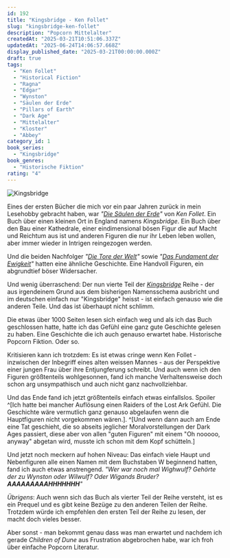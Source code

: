```yaml
---
id: 192
title: "Kingsbridge - Ken Follet"
slug: "kingsbridge-ken-follet"
description: "Popcorn Mittelalter"
createdAt: "2025-03-21T10:51:06.337Z"
updatedAt: "2025-06-24T14:06:57.668Z"
display_published_date: "2025-03-21T00:00:00.000Z"
draft: true
tags:
  - "Ken Follet"
  - "Historical Fiction"
  - "Ragna"
  - "Edgar"
  - "Wynston"
  - "Säulen der Erde"
  - "Pillars of Earth"
  - "Dark Age"
  - "Mittelalter"
  - "Kloster"
  - "Abbey"
category_id: 1
book_series:
  - "Kingsbridge"
book_genres:
  - "Historische Fiktion"
rating: "4"
---
```


![Kingsbridge](https://res.cloudinary.com/dlsll9dkn/image/upload/v1742550340/kingsbridge_frontcover_86c3f2b8e2.jpg)

Eines der ersten Bücher die mich vor ein paar Jahren zurück in mein Lesehobby gebracht haben, war _"[Die Säulen der Erde](https://amzn.to/426wJJh)"_ von _Ken Follet_. Ein Buch über einen kleinen Ort in England namens _Kingsbridge_. Ein Buch über den Bau einer Kathedrale, einer eindimensional bösen Figur die auf Macht und Reichtum aus ist und anderen Figuren die nur ihr Leben leben wollen, aber immer wieder in Intrigen reingezogen werden. 

Und die beiden Nachfolger _"[Die Tore der Welt](https://amzn.to/4iLHyHb)"_ sowie _"[Das Fundament der Ewigkeit](https://amzn.to/4bNIiJC)"_ hatten eine ähnliche Geschichte. Eine Handvoll Figuren, ein abgrundtief böser Widersacher.

Und wenig überraschend: Der nun vierte Teil der [_Kingsbridge_](https://www.flore.nz/series/kingsbridge-ken-follet/) Reihe - der aus irgendeinem Grund aus dem bisherigen Namensschema ausbricht und im deutschen einfach nur "Kingsbridge" heisst - ist einfach genauso wie die anderen Teile. Und das ist überhaupt nicht schlimm.

<!--more-->

Die etwas über 1000 Seiten lesen sich einfach weg und als ich das Buch geschlossen hatte, hatte ich das Gefühl eine ganz gute Geschichte gelesen zu haben. Eine Geschichte die ich auch genauso erwartet habe. Historische Popcorn Fiktion. Oder so. 

Kritisieren kann ich trotzdem: Es ist etwas cringe wenn Ken Follet - inzwischen der Inbegriff eines alten weissen Mannes - aus der Perspektive einer jungen Frau über ihre Entjungferung schreibt. Und auch wenn ich den Figuren größtenteils wohlgesonnen, fand ich manche Verhaltensweise doch schon arg unsympathisch und auch nicht ganz nachvollziehbar. 

Und das Ende fand ich jetzt größtenteils einfach etwas einfallslos. Spoiler ^[Ich hatte bei mancher Auflösung einen Raiders of the Lost Ark Gefühl. Die Geschichte wäre vermutlich ganz genauso abgelaufen wenn die Hauptfiguren nicht vorgekommen wären.]. ^[Und wenn dann auch am Ende eine Tat geschieht, die so abseits jeglicher Moralvorstellungen der Dark Ages passiert, diese aber von allen "guten Figuren" mit einem "Oh nooooo, anyway" abgetan wird, musste ich schon mit dem Kopf schütteln.]

Und jetzt noch meckern auf hohen Niveau: Das einfach viele Haupt und Nebenfiguren alle einen Namen mit dem Buchstaben W beginnend hatten, fand ich auch etwas anstrengend. _"Wer war noch mal Wighwulf? Gehörte der zu Wynston oder Wilwulf? Oder Wigands Bruder? **AAAAAAAAAHHHHHHH**"_

_Übrigens_: Auch wenn sich das Buch als vierter Teil der Reihe versteht, ist es ein Prequel und es gibt keine Bezüge zu den anderen Teilen der Reihe. Trotzdem würde ich empfehlen den ersten Teil der Reihe zu lesen, der macht doch vieles besser. 

Aber sonst - man bekommt genau dass was man erwartet und nachdem ich gerade _Children of Dune_ aus Frustration abgebrochen habe, war ich froh über einfache Popcorn Literatur. 

